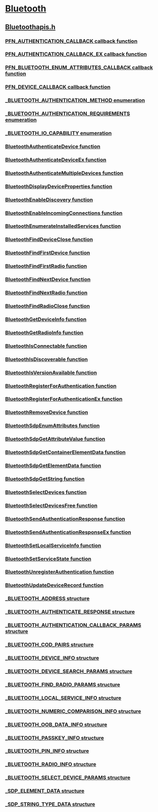 # [Bluetooth](../_bluetooth/index.md)
## [Bluetoothapis.h](index.md)
### [PFN_AUTHENTICATION_CALLBACK callback function](../bluetoothapis/nc-bluetoothapis-pfn_authentication_callback.md)
### [PFN_AUTHENTICATION_CALLBACK_EX callback function](../bluetoothapis/nc-bluetoothapis-pfn_authentication_callback_ex.md)
### [PFN_BLUETOOTH_ENUM_ATTRIBUTES_CALLBACK callback function](../bluetoothapis/nc-bluetoothapis-pfn_bluetooth_enum_attributes_callback.md)
### [PFN_DEVICE_CALLBACK callback function](../bluetoothapis/nc-bluetoothapis-pfn_device_callback.md)
### [_BLUETOOTH_AUTHENTICATION_METHOD enumeration](../bluetoothapis/ne-bluetoothapis-_bluetooth_authentication_method.md)
### [_BLUETOOTH_AUTHENTICATION_REQUIREMENTS enumeration](../bluetoothapis/ne-bluetoothapis-_bluetooth_authentication_requirements.md)
### [_BLUETOOTH_IO_CAPABILITY enumeration](../bluetoothapis/ne-bluetoothapis-_bluetooth_io_capability.md)
### [BluetoothAuthenticateDevice function](../bluetoothapis/nf-bluetoothapis-bluetoothauthenticatedevice.md)
### [BluetoothAuthenticateDeviceEx function](../bluetoothapis/nf-bluetoothapis-bluetoothauthenticatedeviceex.md)
### [BluetoothAuthenticateMultipleDevices function](../bluetoothapis/nf-bluetoothapis-bluetoothauthenticatemultipledevices.md)
### [BluetoothDisplayDeviceProperties function](../bluetoothapis/nf-bluetoothapis-bluetoothdisplaydeviceproperties.md)
### [BluetoothEnableDiscovery function](../bluetoothapis/nf-bluetoothapis-bluetoothenablediscovery.md)
### [BluetoothEnableIncomingConnections function](../bluetoothapis/nf-bluetoothapis-bluetoothenableincomingconnections.md)
### [BluetoothEnumerateInstalledServices function](../bluetoothapis/nf-bluetoothapis-bluetoothenumerateinstalledservices.md)
### [BluetoothFindDeviceClose function](../bluetoothapis/nf-bluetoothapis-bluetoothfinddeviceclose.md)
### [BluetoothFindFirstDevice function](../bluetoothapis/nf-bluetoothapis-bluetoothfindfirstdevice.md)
### [BluetoothFindFirstRadio function](../bluetoothapis/nf-bluetoothapis-bluetoothfindfirstradio.md)
### [BluetoothFindNextDevice function](../bluetoothapis/nf-bluetoothapis-bluetoothfindnextdevice.md)
### [BluetoothFindNextRadio function](../bluetoothapis/nf-bluetoothapis-bluetoothfindnextradio.md)
### [BluetoothFindRadioClose function](../bluetoothapis/nf-bluetoothapis-bluetoothfindradioclose.md)
### [BluetoothGetDeviceInfo function](../bluetoothapis/nf-bluetoothapis-bluetoothgetdeviceinfo.md)
### [BluetoothGetRadioInfo function](../bluetoothapis/nf-bluetoothapis-bluetoothgetradioinfo.md)
### [BluetoothIsConnectable function](../bluetoothapis/nf-bluetoothapis-bluetoothisconnectable.md)
### [BluetoothIsDiscoverable function](../bluetoothapis/nf-bluetoothapis-bluetoothisdiscoverable.md)
### [BluetoothIsVersionAvailable function](../bluetoothapis/nf-bluetoothapis-bluetoothisversionavailable.md)
### [BluetoothRegisterForAuthentication function](../bluetoothapis/nf-bluetoothapis-bluetoothregisterforauthentication.md)
### [BluetoothRegisterForAuthenticationEx function](../bluetoothapis/nf-bluetoothapis-bluetoothregisterforauthenticationex.md)
### [BluetoothRemoveDevice function](../bluetoothapis/nf-bluetoothapis-bluetoothremovedevice.md)
### [BluetoothSdpEnumAttributes function](../bluetoothapis/nf-bluetoothapis-bluetoothsdpenumattributes.md)
### [BluetoothSdpGetAttributeValue function](../bluetoothapis/nf-bluetoothapis-bluetoothsdpgetattributevalue.md)
### [BluetoothSdpGetContainerElementData function](../bluetoothapis/nf-bluetoothapis-bluetoothsdpgetcontainerelementdata.md)
### [BluetoothSdpGetElementData function](../bluetoothapis/nf-bluetoothapis-bluetoothsdpgetelementdata.md)
### [BluetoothSdpGetString function](../bluetoothapis/nf-bluetoothapis-bluetoothsdpgetstring.md)
### [BluetoothSelectDevices function](../bluetoothapis/nf-bluetoothapis-bluetoothselectdevices.md)
### [BluetoothSelectDevicesFree function](../bluetoothapis/nf-bluetoothapis-bluetoothselectdevicesfree.md)
### [BluetoothSendAuthenticationResponse function](../bluetoothapis/nf-bluetoothapis-bluetoothsendauthenticationresponse.md)
### [BluetoothSendAuthenticationResponseEx function](../bluetoothapis/nf-bluetoothapis-bluetoothsendauthenticationresponseex.md)
### [BluetoothSetLocalServiceInfo function](../bluetoothapis/nf-bluetoothapis-bluetoothsetlocalserviceinfo.md)
### [BluetoothSetServiceState function](../bluetoothapis/nf-bluetoothapis-bluetoothsetservicestate.md)
### [BluetoothUnregisterAuthentication function](../bluetoothapis/nf-bluetoothapis-bluetoothunregisterauthentication.md)
### [BluetoothUpdateDeviceRecord function](../bluetoothapis/nf-bluetoothapis-bluetoothupdatedevicerecord.md)
### [_BLUETOOTH_ADDRESS structure](../bluetoothapis/ns-bluetoothapis-_bluetooth_address.md)
### [_BLUETOOTH_AUTHENTICATE_RESPONSE structure](../bluetoothapis/ns-bluetoothapis-_bluetooth_authenticate_response.md)
### [_BLUETOOTH_AUTHENTICATION_CALLBACK_PARAMS structure](../bluetoothapis/ns-bluetoothapis-_bluetooth_authentication_callback_params.md)
### [_BLUETOOTH_COD_PAIRS structure](../bluetoothapis/ns-bluetoothapis-_bluetooth_cod_pairs.md)
### [_BLUETOOTH_DEVICE_INFO structure](../bluetoothapis/ns-bluetoothapis-_bluetooth_device_info.md)
### [_BLUETOOTH_DEVICE_SEARCH_PARAMS structure](../bluetoothapis/ns-bluetoothapis-_bluetooth_device_search_params.md)
### [_BLUETOOTH_FIND_RADIO_PARAMS structure](../bluetoothapis/ns-bluetoothapis-_bluetooth_find_radio_params.md)
### [_BLUETOOTH_LOCAL_SERVICE_INFO structure](../bluetoothapis/ns-bluetoothapis-_bluetooth_local_service_info.md)
### [_BLUETOOTH_NUMERIC_COMPARISON_INFO structure](../bluetoothapis/ns-bluetoothapis-_bluetooth_numeric_comparison_info.md)
### [_BLUETOOTH_OOB_DATA_INFO structure](../bluetoothapis/ns-bluetoothapis-_bluetooth_oob_data_info.md)
### [_BLUETOOTH_PASSKEY_INFO structure](../bluetoothapis/ns-bluetoothapis-_bluetooth_passkey_info.md)
### [_BLUETOOTH_PIN_INFO structure](../bluetoothapis/ns-bluetoothapis-_bluetooth_pin_info.md)
### [_BLUETOOTH_RADIO_INFO structure](../bluetoothapis/ns-bluetoothapis-_bluetooth_radio_info.md)
### [_BLUETOOTH_SELECT_DEVICE_PARAMS structure](../bluetoothapis/ns-bluetoothapis-_bluetooth_select_device_params.md)
### [_SDP_ELEMENT_DATA structure](../bluetoothapis/ns-bluetoothapis-_sdp_element_data.md)
### [_SDP_STRING_TYPE_DATA structure](../bluetoothapis/ns-bluetoothapis-_sdp_string_type_data.md)
